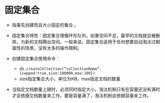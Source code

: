 # 固定集合

- 指事先创建而且大小固定的集合 。 

- 固定集合特性：固定集合很像环形队列，如果空间不足，最早的文档就会被删除，为新的文档腾出空间。一般来说，固定集合适用于任何想要自动淘汰过期属性的场景，没有太多的操作限制。

- 创建固定集合使用命令：
  - `db.createCollection(“collectionName”,{capped:true,size:100000,max:100})`
  - size指定集合大小，单位为KB，max指定文档的数量

- 当指定文档数量上限时，必须同时指定大小。淘汰机制只有在容量还没有满时才会依据文档数量来工作。要是容量满了，淘汰机制会依据容量来工作。 